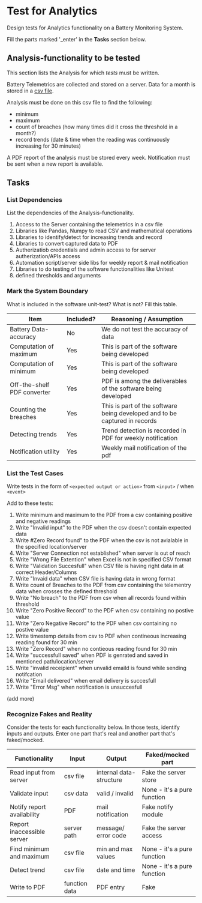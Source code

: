 # Test for Analytics

Design tests for Analytics functionality on a Battery Monitoring System.

Fill the parts marked '_enter' in the **Tasks** section below.

## Analysis-functionality to be tested

This section lists the Analysis for which _tests_ must be written.

Battery Telemetrics are collected and stored on a server.
Data for a month is stored in a [csv file](https://en.wikipedia.org/wiki/Comma-separated_values).

Analysis must be done on this csv file to find the following:
- minimum
- maximum
- count of breaches (how many times did it cross the threshold in a month?)
- record trends (date & time when the reading was continuously increasing for 30 minutes)

A PDF report of the analysis must be stored every week.
Notification must be sent when a new report is available.

## Tasks

### List Dependencies

List the dependencies of the Analysis-functionality.

1. Access to the Server containing the telemetrics in a csv file
2. Libraries like Pandas, Numpy to read CSV and mathematical operations 
3. Libraries to identify/detect  for increasing trends and record 
4. Libraries to convert captured data to PDF 
5. Autherizatiob credentials and admin access to for server autherization/APIs access
5. Automation script/server side libs for weekly report & mail notification 
6. Libraries to do testing of the software functionalities like Unitest
7. defined thresholds and arguments 


### Mark the System Boundary

What is included in the software unit-test? What is not? Fill this table.

| Item                      | Included?     | Reasoning / Assumption
|---------------------------|---------------|---
Battery Data-accuracy       | No            | We do not test the accuracy of data
Computation of maximum      | Yes           | This is part of the software being developed
Computation of minimum      | Yes           | This is part of the software being developed
Off-the-shelf PDF converter | Yes 			| PDF is among the deliverables of the software being developed 
Counting the breaches       | Yes			| This is part of the software being developed and to be captured in records 
Detecting trends            | Yes			| Trend detection is recorded in PDF for weekly notification 
Notification utility        | Yes 			| Weekly mail notification of the pdf 

### List the Test Cases

Write tests in the form of `<expected output or action>` from `<input>` / when `<event>`

Add to these tests:

1. Write minimum and maximum to the PDF from a csv containing positive and negative readings
2. Write "Invalid input" to the PDF when the csv doesn't contain expected data
3. Write #Zero Record found" to the PDF when the csv is not avialable in the specified location/server
4. Write "Server Connection not established" when server is out of reach 
5. Write "Wrong File Extention" when Excel is not in specified CSV format
6. Write "Validation Succesfull" when CSV file is having right data in at correct Header/Columns
7. Write "Invaid data" when CSV file is having data in wrong format
8. Write count of Breaches to the PDF from csv containing the telementry data when crosses the defined threshold
9. Write "No breach" to the PDF from csv when all records found within threshold
10. Write "Zero Positive Record" to the PDF when csv containing no postive value 
11. Write "Zero Negative Record" to the PDF when csv containing no postive value 
12. Write timestemp details from csv to PDF when contineous increasing reading found for 30 min 
13. Write "Zero Record" when no contieous reading found for 30 min 
14. Write "successfull saved" when PDF is genrated and saved in mentioned path/location/server
15. Write "invalid receipient" when unvalid emaild is found while sending notifcation
16. Write "Email delivered" when email delivery is succesfull 
17. Write "Error Msg" when notification is unsuccesfull 
	

(add more)

### Recognize Fakes and Reality

Consider the tests for each functionality below.
In those tests, identify inputs and outputs.
Enter one part that's real and another part that's faked/mocked.

| Functionality            | Input        | Output                      | Faked/mocked part
|--------------------------|--------------|-----------------------------|---
Read input from server     | csv file     | internal data-structure     | Fake the server store
Validate input             | csv data     | valid / invalid             | None - it's a pure function
Notify report availability | PDF		  | mail notification           | Fake notify module
Report inaccessible server | server path  | message/ error code         | Fake the server access 
Find minimum and maximum   | csv file	  | min and max values          | None - it's a pure function
Detect trend               | csv file     | date and time               | None - it's a pure function
Write to PDF               |function data | PDF entry                   | Fake 

